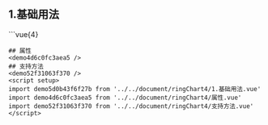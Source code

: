 ## 1.基础用法
<demo5d0b43f6f27b />
```vue{4}
<template>
    <ring-chart-4 ref="chartRef" v-bind="chartOption"></ring-chart-4>
</template>

<script setup>
import { ref, onMounted } from 'vue';

const chartRef = ref();

const seriesData = [
    { value: 1048, name: '正常' },
    { value: 735, name: '故障' },
    { value: 580, name: '告警' },
    { value: 484, name: '离线' }
];
// 组合配置项
const chartOption = {
    seriesData
};

onMounted(() => chartRef.value.renderChart());
</script>
<style lang="scss" scoped>
.zrx-chart {
    height: 664px;
    background-color: rgb(3, 43, 68);
}
</style>
```
## 属性
<demo4d6c0fc3aea5 />
## 支持方法
<demo52f31063f370 />
<script setup>
import demo5d0b43f6f27b from '../../document/ringChart4/1.基础用法.vue'
import demo4d6c0fc3aea5 from '../../document/ringChart4/属性.vue'
import demo52f31063f370 from '../../document/ringChart4/支持方法.vue'
</script>